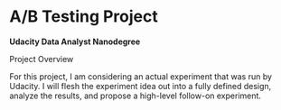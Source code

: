 # A/B Testing Project 
__Udacity Data Analyst Nanodegree__

Project Overview

For this project, I am considering an actual experiment that was run by Udacity. I will flesh the experiment idea out into a fully defined design, analyze the results, and propose a high-level follow-on experiment.
